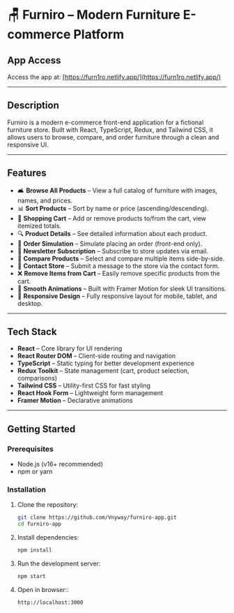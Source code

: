 # 🪑 Furniro – Modern Furniture E-commerce Platform

## App Access

Access the app at: [https://furn1ro.netlify.app/](https://furn1ro.netlify.app/)

---

## Description

Furniro is a modern e-commerce front-end application for a fictional furniture store. Built with React, TypeScript, Redux, and Tailwind CSS, it allows users to browse, compare, and order furniture through a clean and responsive UI.

---

## Features

- 🛋️ **Browse All Products** – View a full catalog of furniture with images, names, and prices.
- 📊 **Sort Products** – Sort by name or price (ascending/descending).
- 🛒 **Shopping Cart** – Add or remove products to/from the cart, view itemized totals.
- 🔍 **Product Details** – See detailed information about each product.
- 🧾 **Order Simulation** – Simulate placing an order (front-end only).
- 📰 **Newsletter Subscription** – Subscribe to store updates via email.
- 🔄 **Compare Products** – Select and compare multiple items side-by-side.
- 📩 **Contact Store** – Submit a message to the store via the contact form.
- ❌ **Remove Items from Cart** – Easily remove specific products from the cart.
- 🎨 **Smooth Animations** – Built with Framer Motion for sleek UI transitions.
- 📱 **Responsive Design** – Fully responsive layout for mobile, tablet, and desktop.

---

## Tech Stack

- **React** – Core library for UI rendering
- **React Router DOM** – Client-side routing and navigation
- **TypeScript** – Static typing for better development experience
- **Redux Toolkit** – State management (cart, product selection, comparisons)
- **Tailwind CSS** – Utility-first CSS for fast styling
- **React Hook Form** – Lightweight form management
- **Framer Motion** – Declarative animations

---

## Getting Started

### Prerequisites

- Node.js (v16+ recommended)
- npm or yarn

### Installation

1. Clone the repository:

   ```bash
   git clone https://github.com/Vnyway/furniro-app.git
   cd furniro-app
   ```

2. Install dependencies:
   ```bash
   npm install
   ```
3. Run the development server:
   ```bash
   npm start
   ```
4. Open in browser::
   ```bash
   http://localhost:3000
   ```
